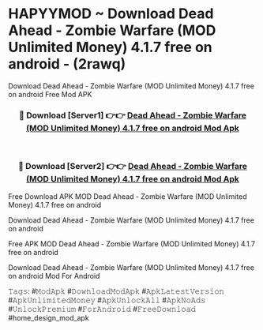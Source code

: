 # HAPYYMOD ~ Download Dead Ahead - Zombie Warfare (MOD Unlimited Money) 4.1.7 free on android - (2rawq)
Download Dead Ahead - Zombie Warfare (MOD Unlimited Money) 4.1.7 free on android Free Mod APK

<div align="center">
<h3>🔴 Download [Server1] 👉👉 <a href="https://apk-comot.site?title=Dead_Ahead_-_Zombie_Warfare_(MOD_Unlimited_Money)_4.1.7_free_on_android">Dead Ahead - Zombie Warfare (MOD Unlimited Money) 4.1.7 free on android Mod Apk</a></h3><br>

<h3>🔴 Download [Server2] 👉👉 <a href="https://apk-comot.site?title=Dead_Ahead_-_Zombie_Warfare_(MOD_Unlimited_Money)_4.1.7_free_on_android">Dead Ahead - Zombie Warfare (MOD Unlimited Money) 4.1.7 free on android Mod Apk</a></h3>
</div>


Free Download APK MOD Dead Ahead - Zombie Warfare (MOD Unlimited Money) 4.1.7 free on android

Download Dead Ahead - Zombie Warfare (MOD Unlimited Money) 4.1.7 free on android 

Free APK MOD Dead Ahead - Zombie Warfare (MOD Unlimited Money) 4.1.7 free on android 

Download Dead Ahead - Zombie Warfare (MOD Unlimited Money) 4.1.7 free on android Mod For Android

𝚃𝚊𝚐𝚜: #𝙼𝚘𝚍𝙰𝚙𝚔 #𝙳𝚘𝚠𝚗𝚕𝚘𝚊𝚍𝙼𝚘𝚍𝙰𝚙𝚔 #𝙰𝚙𝚔𝙻𝚊𝚝𝚎𝚜𝚝𝚅𝚎𝚛𝚜𝚒𝚘𝚗 #𝙰𝚙𝚔𝚄𝚗𝚕𝚒𝚖𝚒𝚝𝚎𝚍𝙼𝚘𝚗𝚎𝚢 #𝙰𝚙𝚔𝚄𝚗𝚕𝚘𝚌𝚔𝙰𝚕𝚕 #𝙰𝚙𝚔𝙽𝚘𝙰𝚍𝚜 #𝚄𝚗𝚕𝚘𝚌𝚔𝙿𝚛𝚎𝚖𝚒𝚞𝚖 #𝙵𝚘𝚛𝙰𝚗𝚍𝚛𝚘𝚒𝚍 #𝙵𝚛𝚎𝚎𝙳𝚘𝚠𝚗𝚕𝚘𝚊𝚍 #home_design_mod_apk